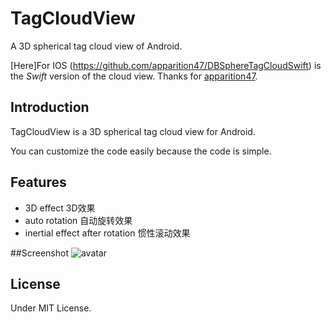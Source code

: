 TagCloudView
================

A 3D spherical tag cloud view of Android.

[Here]For IOS (https://github.com/apparition47/DBSphereTagCloudSwift) is the *Swift* version of the cloud view. Thanks for [apparition47](https://github.com/apparition47).

## Introduction

TagCloudView is a 3D spherical tag cloud view for Android.

You can customize the code easily because the code is simple.

## Features

* 3D effect 3D效果
* auto rotation 自动旋转效果
* inertial effect after rotation 惯性滚动效果

##Screenshot
![avatar](https://raw.githubusercontent.com/ancircle0/TagCloudView/master/screenshot/5d6089b882827_5d6089b8cfd8f.gif)

## License

Under MIT License.
